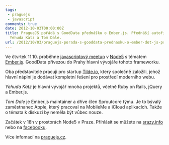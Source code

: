 ```yaml
---
tags:
 - praguejs
 - javascript
comments: true
date: 2012-10-03T00:00:00Z
title: PragueJS pořádá s GoodData přednášku o Ember.js. Přednáší autoři frameworku
  Yehuda Katz a Tom Dale.
url: /2012/10/03/praguejs-porada-s-gooddata-prednasku-o-ember-dot-js-prednasi-autori-frameworku-yehuda-katz-a-tom-dale/
---
```


Ve čtvrtek 11.10. proběhne [javascriptový meetup](https://praguejs.cz) v [Node5](https://node5.cz) s tématem [Ember.js](https://emberjs.com). GoodData přivezou do Prahy hlavní vývojáře tohoto frameworku.

<!--more-->

Oba představitelé pracuji pro startup [Tilde.io](https://www.tilde.io/), který společně založili, jehož hlavní náplní je dodávat kompletní řešení pro prostředí moderního webu.

*Yehuda Katz* je hlavní vývojář mnoha projektů, včetně Ruby on Rails, jQuery a Ember.js.

*Tom Dale* je Ember.js maintainer a dříve člen Sproutcore týmu. Je to bývalý zaměstnanec Apple, který pracoval na MobileMe a iCloud aplikacích. Takže o témata k diskuzi by neměla být vůbec nouze.



Začátek v 18h v prostorách Node5 v Praze. Přihlásit se můžete na <a href="https://srazy.info/js-meetup/2731">srazy.info</a> nebo na <a href="https://www.facebook.com/events/460090940679989/">facebooku</a>.


Více infomací na <a href="https://praguejs.cz">praguejs.cz</a>.


